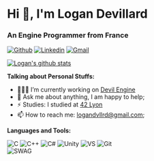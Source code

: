 <h1>Hi 👋, I'm Logan Devillard</h1>
<h3>An Engine Programmer from France</h3>

[![Github](https://img.shields.io/badge/-Github-000?style=flat&logo=Github&logoColor=white)](https://github.com/ldevillard)
[![Linkedin](https://img.shields.io/badge/-LinkedIn-blue?style=flat&logo=Linkedin&logoColor=white)](https://www.linkedin.com/in/logan-devillard-004971207/)
[![Gmail](https://img.shields.io/badge/-Gmail-c14438?style=flat&logo=Gmail&logoColor=white)](mailto:logandvllrd@gmail.com)

<a href="https://github.com/onimur/handle-path-oz">
  <img alt="Logan's github stats" src="https://github-readme-stats.vercel.app/api?username=ldevillard&show_icons=true&hide_border=true&theme=radical" />
</a>

<!-- Talking about you -->
**Talking about Personal Stuffs:**

<!-- Any image aligned to the right. Beware the width -->
- 👨🏽‍💻 I’m currently working on [Devil Engine](https://github.com/ldevillard/Engine)
- 💬 Ask me about anything, I am happy to help;
- ⚡️ Studies: I studied at [42 Lyon](https://42lyon.fr)
- 📫 How to reach me: logandvllrd@gmail.com;

**Languages and Tools:** 

![C](https://img.shields.io/badge/C-00599C?style=style=flat&logo=c&logoColor=white)
![C++](https://img.shields.io/badge/C%2B%2B-00599C?style=style=flat&logo=c%2B%2B&logoColor=white)
![C#](https://img.shields.io/badge/C%23-239120?style=style=flat&logo=c-sharp&logoColor=white)
![Unity](https://img.shields.io/badge/Unity-100000?style=flat&logo=unity&logoColor=white)
![VS](https://img.shields.io/badge/Visual_Studio-5C2D91?style=flat&logo=visual%20studio&logoColor=white)
![Git](https://img.shields.io/badge/GIT-E44C30?style=flat&logo=git&logoColor=white)
<br/>
![SWAG](http://ForTheBadge.com/images/badges/built-with-swag.svg)
